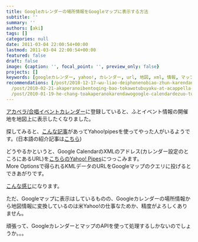 ```yaml
---
title: Googleカレンダーの場所情報をGoogleマップに表示する方法
subtitle: ''
summary: ''
authors: [aki]
tags: []
categories: null
date: 2011-03-04 22:00:54+00:00
lastmod: 2011-03-04 22:00:54+00:00
featured: false
draft: false
image: {caption: '', focal_point: '', preview_only: false}
projects: []
keywords: [googleカレンダー, yahoo!, カレンダー, url, 地図, xml, 情報, マップ, options, google calendar]
recommendations: [/post/2010-12-17-wu-liao-deiphonenobiao-zhun-karendaniakapera-slash-he-chang-karendawobiao-shi-surufang-fa/,
  /post/2010-02-21-akaperanoibentoqing-bao-tokawotubuyaku-at-acappella-eventnoshi-ifang/,
  /post/2010-01-19-he-chang-toakaperanokarendawogoogle-calendardezuo-tutemita/]
---
```

[アカペラ/合唱イベントカレンダー](https://www.google.com/calendar/b/0/embed?src=YWNhcHBlbGxhLmV2ZW50QGdtYWlsLmNvbQ&gsessionid=OK)に登録していると、ふとイベント情報の開催地を地図上に表示したくなりました。

探してみると、[こんな記事](http://ouseful.open.ac.uk/blogarchive/012594.html)があってYahoo!pipesを使ってやった人がいるようです。(日本語の紹介記事は[こちら](http://google-mania.net/archives/886))

どうやるかというと、Google CalendarのXMLのアドレス(カレンダー設定のところにあるURL)を[こちらのYahoo! Pipes](http://pipes.yahoo.com/pipes/pipe.info?_id=ddfff253dd131105be36791db9890fc5)につっこみます。  
More Optionsで得られるKMLデータのURLをGoogleマップのクエリに投げるとできあがりです。

[こんな感じ](http://maps.google.co.jp/maps?q=http%3A%2F%2Fpipes.yahoo.com%2Fpipes%2Fpipe.run%3FURL%3Dhttp%253A%252F%252Fwww.google.com%252Fcalendar%252Ffeeds%252Facappella.event%252540gmail.com%252Fpublic%252Fbasic%26_id%3Dddfff253dd131105be36791db9890fc5%26_render%3Dkml)になります。

ただ、Googleマップに表示はしているものの、Googleカレンダーの場所情報から地図情報に変換しているのは米Yahoo!の仕事なためか、精度がよろしくありません。

頑張って、GoogleカレンダーとマップのAPIを使って処理するしかないのでしょうか。。。


